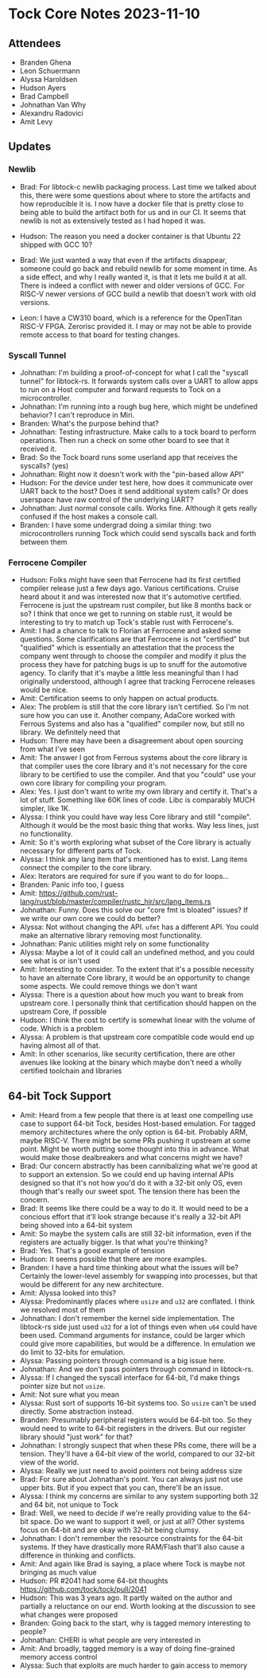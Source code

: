 Tock Core Notes 2023-11-10
==========================

## Attendees
 - Branden Ghena
 - Leon Schuermann
 - Alyssa Haroldsen
 - Hudson Ayers
 - Brad Campbell
 - Johnathan Van Why
 - Alexandru Radovici
 - Amit Levy

## Updates

### Newlib
 * Brad: For libtock-c newlib packaging process. Last time we talked about this, there were some questions about where to store the artifacts and how reproducible it is. I now have a docker file that is pretty close to being able to build the artifact both for us and in our CI. It seems that newlib is not as extensively tested as I had hoped it was. 
 * Hudson: The reason you need a docker container is that Ubuntu 22 shipped with GCC 10?
 * Brad: We just wanted a way that even if the artifacts disappear, someone could go back and rebuild newlib for some moment in time. As a side effect, and why I really wanted it, is that it lets me build it at all. There is indeed a conflict with newer and older versions of GCC. For RISC-V newer versions of GCC build a newlib that doesn't work with old versions.

 * Leon: I have a CW310 board, which is a reference for the OpenTitan RISC-V FPGA. Zerorisc provided it. I may or may not be able to provide remote access to that board for testing changes.

### Syscall Tunnel
 * Johnathan: I'm building a proof-of-concept for what I call the "syscall tunnel" for libtock-rs. It forwards system calls over a UART to allow apps to run on a Host computer and forward requests to Tock on a microcontroller.
 * Johnathan: I'm running into a rough bug here, which might be undefined behavior? I can't reproduce in Miri.
 * Branden: What's the purpose behind that?
 * Johnathan: Testing infrastructure. Make calls to a tock board to perform operations. Then run a check on some other board to see that it received it.
 * Brad: So the Tock board runs some userland app that receives the syscalls? (yes)
 * Johnathan: Right now it doesn't work with the "pin-based allow API"
 * Hudson: For the device under test here, how does it communicate over UART back to the host? Does it send additional system calls? Or does userspace have raw control of the underlying UART?
 * Johnathan: Just normal console calls. Works fine. Although it gets really confused if the host makes a console call.
 * Branden: I have some undergrad doing a similar thing: two microcontrollers running Tock which could send syscalls back and forth between them

### Ferrocene Compiler
 * Hudson: Folks might have seen that Ferrocene had its first certified compiler release just a few days ago. Various certifications. Cruise heard about it and was interested now that it's automotive certified. Ferrocene is just the upstream rust compiler, but like 8 months back or so? I think that once we get to running on stable rust, it would be interesting to try to match up Tock's stable rust with Ferrocene's.
 * Amit: I had a chance to talk to Florian at Ferrocene and asked some questions. Some clarifications are that Ferrocene is not "certified" but "qualified" which is essentially an attestation that the process the company went through to choose the compiler and modify it plus the process they have for patching bugs is up to snuff for the automotive agency. To clarify that it's maybe a little less meaningful than I had originally understood, although I agree that tracking Ferrocene releases would be nice.
 * Amit: Certification seems to only happen on actual products.
 * Alex: The problem is still that the core library isn't certified. So I'm not sure how you can use it. Another company, AdaCore worked with Ferrous Systems and also has a "qualified" compiler now, but still no library. We definitely need that
 * Hudson: There may have been a disagreement about open sourcing from what I've seen
 * Amit: The answer I got from Ferrous systems about the core library is that compiler uses the core library and it's not necessary for the core library to be certified to use the compiler. And that you "could" use your own core library for compiling your program.
 * Alex: Yes. I just don't want to write my own library and certify it. That's a lot of stuff. Something like 60K lines of code. Libc is comparably MUCH simpler, like 1K.
 * Alyssa: I think you could have way less Core library and still "compile". Although it would be the most basic thing that works. Way less lines, just no functionality.
 * Amit: So it's worth exploring what subset of the Core library is actually necessary for different parts of Tock.
 * Alyssa: I think any lang item that's mentioned has to exist. Lang items connect the compiler to the core library.
 * Alex: Iterators are required for sure if you want to do for loops...
 * Branden: Panic info too, I guess
 * Amit: https://github.com/rust-lang/rust/blob/master/compiler/rustc_hir/src/lang_items.rs
 * Johnathan: Funny. Does this solve our "core fmt is bloated" issues? If we write our own core we could do better?
 * Alyssa: Not without changing the API. `ufmt` has a different API. You could make an alternative library removing most functionality.
 * Johnathan: Panic utilities might rely on some functionality
 * Alyssa: Maybe a lot of it could call an undefined method, and you could see what is or isn't used
 * Amit: Interesting to consider. To the extent that it's a possible necessity to have an alternate Core library, it would be an opportunity to change some aspects. We could remove things we don't want
 * Alyssa: There is a question about how much you want to break from upstream core. I personally think that certification should happen on the upstream Core, if possible
 * Hudson: I think the cost to certify is somewhat linear with the volume of code. Which is a problem
 * Alyssa: A problem is that upstream core compatible code would end up having almost all of that.
 * Amit: In other scenarios, like security certification, there are other avenues like looking at the binary which maybe don't need a wholly certified toolchain and libraries


## 64-bit Tock Support
 * Amit: Heard from a few people that there is at least one compelling use case to support 64-bit Tock, besides Host-based emulation. For tagged memory architectures where the only option is 64-bit. Probably ARM, maybe RISC-V. There might be some PRs pushing it upstream at some point. Might be worth putting some thought into this in advance. What would make those dealbreakers and what concerns might we have?
 * Brad: Our concern abstractly has been cannibalizing what we're good at to support an extension. So we could end up having internal APIs designed so that it's not how you'd do it with a 32-bit only OS, even though that's really our sweet spot. The tension there has been the concern.
 * Brad: It seems like there could be a way to do it. It would need to be a concious effort that it'll look strange because it's really a 32-bit API being shoved into a 64-bit system
 * Amit: So maybe the system calls are still 32-bit information, even if the registers are actually bigger. Is that what you're thinking?
 * Brad: Yes. That's a good example of tension
 * Hudson: It seems possible that there are more examples.
 * Branden: I have a hard time thinking about what the issues will be? Certainly the lower-level assembly for swapping into processes, but that would be different for any new architecture.
 * Amit: Alyssa looked into this?
 * Alyssa: Predominantly places where `usize` and `u32` are conflated. I think we resolved most of them
 * Johnathan: I don't remember the kernel side implementation. The libtock-rs side just used `u32` for a lot of things even when `u64` could have been used. Command arguments for instance, could be larger which could give more capabilities, but would be a difference. In emulation we do limit to 32-bits for emulation.
 * Alyssa: Passing pointers through command is a big issue here.
 * Johnathan: And we don't pass pointers through command in libtock-rs.
 * Alyssa: If I changed the syscall interface for 64-bit, I'd make things pointer size but not `usize`.
 * Amit: Not sure what you mean
 * Alyssa: Rust sort of supports 16-bit systems too. So `usize` can't be used directly. Some abstraction instead.
 * Branden: Presumably peripheral registers would be 64-bit too. So they would need to write to 64-bit registers in the drivers. But our register library should "just work" for that?
 * Johnathan: I strongly suspect that when these PRs come, there will be a tension. They'll have a 64-bit view of the world, compared to our 32-bit view of the world.
 * Alyssa: Really we just need to avoid pointers not being address size
 * Brad: For sure about Johnathan's point. You can always just not use upper bits. But if you expect that you can, there'll be an issue.
 * Alyssa: I think my concerns are similar to any system supporting both 32 and 64 bit, not unique to Tock
 * Brad: Well, we need to decide if we're really providing value to the 64-bit space. Do we want to support it well, or just at all? Other systems focus on 64-bit and are okay with 32-bit being clumsy.
 * Johnathan: I don't remember the resource constraints for the 64-bit systems. If they have drastically more RAM/Flash that'll also cause a difference in thinking and conflicts.
 * Amit: And again like Brad is saying, a place where Tock is maybe not bringing as much value
 * Hudson: PR #2041 had some 64-bit thoughts https://github.com/tock/tock/pull/2041
 * Hudson: This was 3 years ago. It partly waited on the author and partially a reluctance on our end. Worth looking at the discussion to see what changes were proposed
 * Branden: Going back to the start, why is tagged memory interesting to people?
 * Johnathan: CHERI is what people are very interested in
 * Amit: And broadly, tagged memory is a way of doing fine-grained memory access control
 * Alyssa: Such that exploits are much harder to gain access to memory

